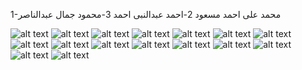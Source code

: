 1-محمد على احمد مسعود
2-احمد عبدالنبى احمد
3-محمود جمال عبدالناصر

![alt text](https://github.com/Ahmed223/T-Shirts-E-commerce/blob/master/Capture9.PNG)
![alt text](https://github.com/Ahmed223/T-Shirts-E-commerce/blob/master/Capture1.PNG)
![alt text](https://github.com/Ahmed223/T-Shirts-E-commerce/blob/master/Capture2.PNG)
![alt text](https://github.com/Ahmed223/T-Shirts-E-commerce/blob/master/Capture3.PNG)
![alt text](https://github.com/Ahmed223/T-Shirts-E-commerce/blob/master/Capture4.PNG)
![alt text](https://github.com/Ahmed223/T-Shirts-E-commerce/blob/master/Capture5.PNG)
![alt text](https://github.com/Ahmed223/T-Shirts-E-commerce/blob/master/Capture6.PNG)
![alt text](https://github.com/Ahmed223/T-Shirts-E-commerce/blob/master/Capture7.PNG)
![alt text](https://github.com/Ahmed223/T-Shirts-E-commerce/blob/master/Capture8.PNG)
![alt text](https://github.com/Ahmed223/T-Shirts-E-commerce/blob/master/2018-05-10%20(1).png)
![alt text](https://github.com/Ahmed223/T-Shirts-E-commerce/blob/master/2018-05-10%20(2).png)
![alt text](https://github.com/Ahmed223/T-Shirts-E-commerce/blob/master/2018-05-10%20(3).png)
![alt text](https://github.com/Ahmed223/T-Shirts-E-commerce/blob/master/2018-05-10%20(4).png)
![alt text](https://github.com/Ahmed223/T-Shirts-E-commerce/blob/master/2018-05-10%20(5).png)
![alt text](https://github.com/Ahmed223/T-Shirts-E-commerce/blob/master/2018-05-10%20(6).png)
![alt text](https://github.com/Ahmed223/T-Shirts-E-commerce/blob/master/2018-05-10%20(7).png)

